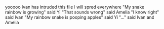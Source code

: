yooooo
Ivan has intruded this file
I will spred everywhere
"My snake rainbow is growing" said Yi
"That sounds wrong" said Amelia
"I know right" said Ivan
"My rainbow snake is pooping apples" said Yi
"..." said Ivan and Amelia